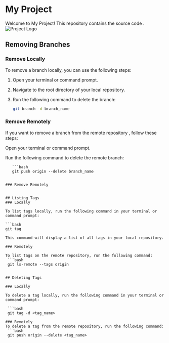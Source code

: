 # My Project

Welcome to My Project! This repository contains the source code .
![Project Logo](https://t3.ftcdn.net/jpg/03/67/35/72/360_F_367357209_BG07SVnnB4HSHSaMiHajfZhrZZAE859A.jpg)

## Removing Branches

### Remove Locally


To remove a branch locally, you can use the following steps:

1. Open your terminal or command prompt.
2. Navigate to the root directory of your local repository.
3. Run the following command to delete the branch:

   ```bash
   git branch -d branch_name
   
### Remove Remotely

If you want to remove a branch from the remote repository , follow these steps:

Open your terminal or command prompt.

Run the following command to delete the remote branch:
```
   ```bash
   git push origin --delete branch_name
   

### Remove Remotely


## Listing Tags
### Locally

To list tags locally, run the following command in your terminal or command prompt:

```bash
git tag

This command will display a list of all tags in your local repository.

### Remotely

To list tags on the remote repository, run the following command:
 ```bash
 git ls-remote --tags origin


## Deleting Tags

### Locally

To delete a tag locally, run the following command in your terminal or command prompt:

 ```bash
 git tag -d <tag_name>

### Remotely
To delete a tag from the remote repository, run the following command:
 ```bash
 git push origin --delete <tag_name>




